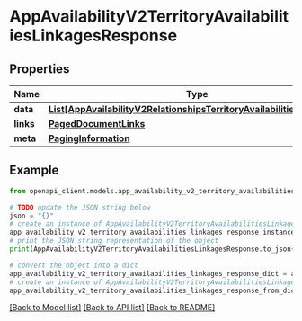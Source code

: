 # AppAvailabilityV2TerritoryAvailabilitiesLinkagesResponse


## Properties

Name | Type | Description | Notes
------------ | ------------- | ------------- | -------------
**data** | [**List[AppAvailabilityV2RelationshipsTerritoryAvailabilitiesDataInner]**](AppAvailabilityV2RelationshipsTerritoryAvailabilitiesDataInner.md) |  | 
**links** | [**PagedDocumentLinks**](PagedDocumentLinks.md) |  | 
**meta** | [**PagingInformation**](PagingInformation.md) |  | [optional] 

## Example

```python
from openapi_client.models.app_availability_v2_territory_availabilities_linkages_response import AppAvailabilityV2TerritoryAvailabilitiesLinkagesResponse

# TODO update the JSON string below
json = "{}"
# create an instance of AppAvailabilityV2TerritoryAvailabilitiesLinkagesResponse from a JSON string
app_availability_v2_territory_availabilities_linkages_response_instance = AppAvailabilityV2TerritoryAvailabilitiesLinkagesResponse.from_json(json)
# print the JSON string representation of the object
print(AppAvailabilityV2TerritoryAvailabilitiesLinkagesResponse.to_json())

# convert the object into a dict
app_availability_v2_territory_availabilities_linkages_response_dict = app_availability_v2_territory_availabilities_linkages_response_instance.to_dict()
# create an instance of AppAvailabilityV2TerritoryAvailabilitiesLinkagesResponse from a dict
app_availability_v2_territory_availabilities_linkages_response_from_dict = AppAvailabilityV2TerritoryAvailabilitiesLinkagesResponse.from_dict(app_availability_v2_territory_availabilities_linkages_response_dict)
```
[[Back to Model list]](../README.md#documentation-for-models) [[Back to API list]](../README.md#documentation-for-api-endpoints) [[Back to README]](../README.md)


